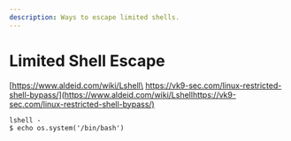 ```yaml
---
description: Ways to escape limited shells.
---
```


# Limited Shell Escape

[https://www.aldeid.com/wiki/Lshell\
https://vk9-sec.com/linux-restricted-shell-bypass/](https://www.aldeid.com/wiki/Lshellhttps://vk9-sec.com/linux-restricted-shell-bypass/)

```
lshell -
$ echo os.system('/bin/bash')
```
